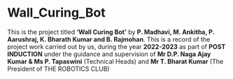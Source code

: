 # Wall_Curing_Bot

This is the project titled **‘Wall Curing Bot’** by **P. Madhavi, M. Ankitha, P. Aarushraj, K. Bharath Kumar and B. Rajmohan**. 
This is a record of the project work carried out by us, during the year **2022-2023** as part of **POST INDUCTION** under the guidance and supervision of **Mr D.P. Naga Ajay Kumar & Ms P. Tapaswini** (Technical Heads) and **Mr T. Bharat Kumar** (The President of THE ROBOTICS CLUB)



